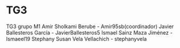 # TG3
TG3 grupo M1
Amir Sholkami Berube - Amir95sb(coordinador) 
Javier Ballesteros García - JavierBallesteros5 
Ismael Sainz Maza Jiménez - Ismaeel19 
Stephany Susan Vela Vellachich - stephanyvela
